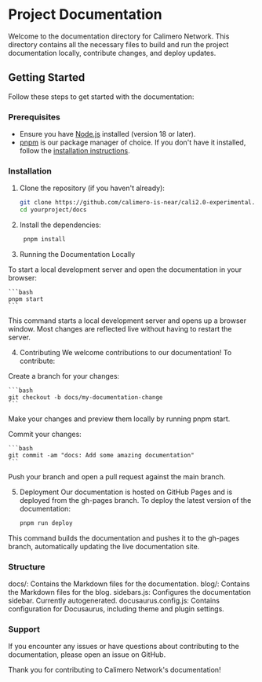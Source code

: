 # Project Documentation

Welcome to the documentation directory for Calimero Network. This directory contains all the necessary files to build and run the project documentation locally, contribute changes, and deploy updates.

## Getting Started

Follow these steps to get started with the documentation:

### Prerequisites

- Ensure you have [Node.js](https://nodejs.org/) installed (version 18 or later).
- [pnpm](https://pnpm.io/) is our package manager of choice. If you don't have it installed, follow the [installation instructions](https://pnpm.io/installation).

### Installation

1. Clone the repository (if you haven't already):

   ```bash
   git clone https://github.com/calimero-is-near/cali2.0-experimental.git
   cd yourproject/docs
   ```

2. Install the dependencies:

   ```bash
    pnpm install
   ```
3. Running the Documentation Locally

To start a local development server and open the documentation in your browser:

    ```bash
    pnpm start
    ```
This command starts a local development server and opens up a browser window. Most changes are reflected live without having to restart the server.

4. Contributing
We welcome contributions to our documentation! To contribute:

Create a branch for your changes:

    ```bash
    git checkout -b docs/my-documentation-change
    ```

Make your changes and preview them locally by running pnpm start.

Commit your changes:

    ```bash
    git commit -am "docs: Add some amazing documentation"
    ```
Push your branch and open a pull request against the main branch.

5. Deployment
Our documentation is hosted on GitHub Pages and is deployed from the gh-pages branch. To deploy the latest version of the documentation:

    ```bash
    pnpm run deploy
    ```

This command builds the documentation and pushes it to the gh-pages branch, automatically updating the live documentation site.

### Structure
docs/: Contains the Markdown files for the documentation.
blog/: Contains the Markdown files for the blog.
sidebars.js: Configures the documentation sidebar. Currently autogenerated.
docusaurus.config.js: Contains configuration for Docusaurus, including theme and plugin settings.

### Support
If you encounter any issues or have questions about contributing to the documentation, please open an issue on GitHub.

Thank you for contributing to Calimero Network's documentation!
